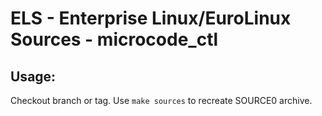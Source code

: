 # ELS - Enterprise Linux/EuroLinux Sources - microcode_ctl
 
## Usage:
  Checkout branch or tag. Use `make sources` to recreate  SOURCE0 archive.
